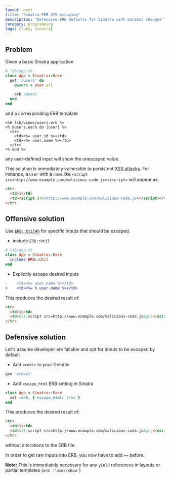 ```yaml
---
layout: post
title: "Sinatra ERB XSS escaping"
description: "Defensive ERB defaults for Sinatra with minimal changes"
category: programming
tags: [ruby, sinatra]
---
```


## Problem

Given a basic Sinatra application

```ruby
# lib/app.rb
class App < Sinatra::Base
  get '/users' do
    @users = User.all

    erb :users
  end
end
```

and a corresponding ERB template

```erb
<%# lib/views/users.erb %>
<% @users.each do |user| %>
  <tr>
    <td><%= user.id %></td>
    <td><%= user.name %></td>
  </tr>
<% end %>
```

any user-defined input will show the unescaped value.

This solution is immediately vulnerable to persistent [XSS attacks](https://en.wikipedia.org/wiki/Cross-site_scripting).  For instance, a `User` with a `name` like `<script src=http://www.example.com/malicious-code.js></script>` will appear as:

```html
<tr>
  <td>1</td>
  <td><script src=http://www.example.com/malicious-code.js></script></td>
</tr>
```

## Offensive solution

Use [`ERB::Util#h`](http://ruby-doc.org/stdlib-2.1.2/libdoc/erb/rdoc/ERB/Util.html#method-i-h) for specific inputs that should be escaped.

* include `ERB::Util`

```ruby
# lib/app.rb
class App < Sinatra::Base
  include ERB::Util
end
```

* Explicitly escape desired inputs

```patch
-    <td><%= user.name %></td>
+    <td><%= h user.name %></td>
```

This produces the desired result of:

```html
<tr>
  <td>1</td>
  <td>&lt;script src=http://www.example.com/malicious-code.js&gt;</script></td>
</tr>
```

## Defensive solution

Let's assume developer are faliable and opt for inputs to be escaped by default

* Add `erubis` to your Gemfile

```ruby
gem 'erubis'
```

* Add `escape_html` ERB setting in Sinatra

```ruby
class App < Sinatra::Base
  set :erb, { escape_html: true }
end
```

This produces the desired result of:

```html
<tr>
  <td>1</td>
  <td>&lt;script src=http://www.example.com/malicious-code.js&gt;</script></td>
</tr>
```

without alterations to the ERB file.

In order to get raw inputs into ERB, you now have to add `==` before.

**Note:** This is immediately necessary for any `yield` references in layouts or partial templates (`erb :'user/show'`)
